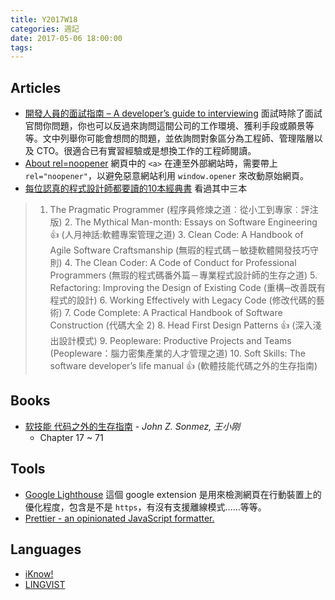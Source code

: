 ```yaml
---
title: Y2017W18
categories: 週記
date: 2017-05-06 18:00:00
tags:
---
```


## Articles
- [開發人員的面試指南 – A developer’s guide to interviewing][interview]
    面試時除了面試官問你問題，你也可以反過來詢問這間公司的工作環境、獲利手段或願景等等。文中列舉你可能會想問的問題，並依詢問對象區分為工程師、管理階層以及 CTO。很適合已有實習經驗或是想換工作的工程師閱讀。
- [About rel=noopener][noopener]
    網頁中的 `<a>` 在連至外部網站時，需要帶上 `rel="noopener"`，以避免惡意網站利用 `window.opener` 來改動原始網頁。
- [每位認真的程式設計師都要讀的10本經典書][10books]
    看過其中三本
>   1. The Pragmatic Programmer
        (程序員修煉之道︰從小工到專家︰評注版)
    2. The Mythical Man-month: Essays on Software Engineering 👍
        (人月神話:軟體專案管理之道)
    3. Clean Code: A Handbook of Agile Software Craftsmanship
        (無瑕的程式碼－敏捷軟體開發技巧守則)
    4. The Clean Coder: A Code of Conduct for Professional Programmers
        (無瑕的程式碼番外篇－專業程式設計師的生存之道)
    5. Refactoring: Improving the Design of Existing Code
        (重構─改善既有程式的設計)
    6. Working Effectively with Legacy Code
        (修改代碼的藝術)
    7. Code Complete: A Practical Handbook of Software Construction
        (代碼大全 2)
    8. Head First Design Patterns 👍
        (深入淺出設計模式)
    9. Peopleware: Productive Projects and Teams
        (Peopleware：腦力密集產業的人才管理之道)
    10. Soft Skills: The software developer’s life manual 👍
        (軟體技能代碼之外的生存指南)

[interview]: https://blog.louie.lu/2017/04/30/%E9%96%8B%E7%99%BC%E4%BA%BA%E5%93%A1%E7%9A%84%E9%9D%A2%E8%A9%A6%E6%8C%87%E5%8D%97-a-developers-guide-to-interviewing/
[noopener]: https://mathiasbynens.github.io/rel-noopener/
[10books]: https://softnshare.wordpress.com/2016/02/24/10classprogrammerbooks/

<!-- more -->
## Books
- [软技能 代码之外的生存指南][soft] - *John Z. Sonmez, 王小刚*
    - Chapter 17 ~ 71

## Tools
- [Google Lighthouse][lighthouse]
    這個 google extension 是用來檢測網頁在行動裝置上的優化程度，包含是不是 `https`，有沒有支援離線模式……等等。
- [Prettier - an opinionated JavaScript formatter.][prettier]

[lighthouse]: https://developers.google.com/web/tools/lighthouse/
[prettier]: https://github.com/prettier/prettier

## Languages
- [iKnow!][iknow]
- [LINGVIST][lingvist]

[soft]: https://www.amazon.cn/gp/product/B01J9MZPPO
[iknow]: http://iknow.jp
[lingvist]: https://lingvist.com/

<!-- more -->
